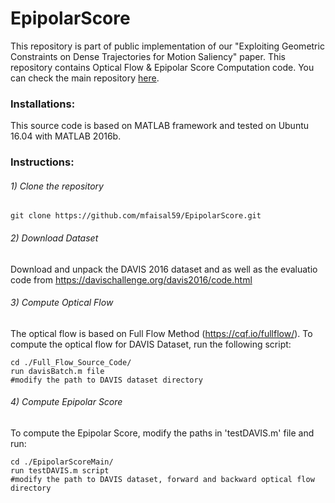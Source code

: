# EpipolarScore

This repository is part of public implementation of our "Exploiting Geometric Constraints on Dense Trajectories for Motion Saliency" paper. This repository contains Optical Flow & Epipolar Score Computation code. You can check the main repository [here](https://github.com/mfaisal59/EpONet).

### Installations:

This source code is based on MATLAB framework and tested on Ubuntu 16.04 with MATLAB 2016b.

### Instructions:

###### 1) Clone the repository
	
```
git clone https://github.com/mfaisal59/EpipolarScore.git
```

###### 2) Download Dataset

Download and unpack the DAVIS 2016 dataset and as well as the evaluatio code from https://davischallenge.org/davis2016/code.html

###### 3) Compute Optical Flow

The optical flow is based on Full Flow Method (https://cqf.io/fullflow/). To compute the optical flow for DAVIS Dataset, run the following script:

```
cd ./Full_Flow_Source_Code/
run davisBatch.m file
#modify the path to DAVIS dataset directory
```

###### 4) Compute Epipolar Score

To compute the Epipolar Score, modify the paths in 'testDAVIS.m' file and run:
```
cd ./EpipolarScoreMain/
run testDAVIS.m script
#modify the path to DAVIS dataset, forward and backward optical flow directory
```



